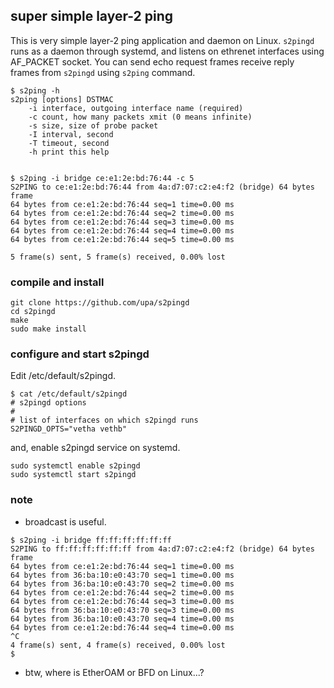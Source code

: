 
## super simple layer-2 ping

This is very simple layer-2 ping application and daemon on
Linux. `s2pingd` runs as a daemon through systemd, and listens on
ethrenet interfaces using AF_PACKET socket. You can send echo request
frames receive reply frames from `s2pingd` using `s2ping` command.

```
$ s2ping -h
s2ping [options] DSTMAC
    -i interface, outgoing interface name (required)
    -c count, how many packets xmit (0 means infinite)
    -s size, size of probe packet
    -I interval, second
    -T timeout, second
    -h print this help


$ s2ping -i bridge ce:e1:2e:bd:76:44 -c 5
S2PING to ce:e1:2e:bd:76:44 from 4a:d7:07:c2:e4:f2 (bridge) 64 bytes frame
64 bytes from ce:e1:2e:bd:76:44 seq=1 time=0.00 ms
64 bytes from ce:e1:2e:bd:76:44 seq=2 time=0.00 ms
64 bytes from ce:e1:2e:bd:76:44 seq=3 time=0.00 ms
64 bytes from ce:e1:2e:bd:76:44 seq=4 time=0.00 ms
64 bytes from ce:e1:2e:bd:76:44 seq=5 time=0.00 ms

5 frame(s) sent, 5 frame(s) received, 0.00% lost
```


### compile and install

```
git clone https://github.com/upa/s2pingd
cd s2pingd
make
sudo make install
```

### configure and start s2pingd

Edit /etc/default/s2pingd.

```
$ cat /etc/default/s2pingd
# s2pingd options
#
# list of interfaces on which s2pingd runs
S2PINGD_OPTS="vetha vethb"
```

and, enable s2pingd service on systemd.

```
sudo systemctl enable s2pingd
sudo systemctl start s2pingd
```

### note

- broadcast is useful.
```
$ s2ping -i bridge ff:ff:ff:ff:ff:ff
S2PING to ff:ff:ff:ff:ff:ff from 4a:d7:07:c2:e4:f2 (bridge) 64 bytes frame
64 bytes from ce:e1:2e:bd:76:44 seq=1 time=0.00 ms
64 bytes from 36:ba:10:e0:43:70 seq=1 time=0.00 ms
64 bytes from 36:ba:10:e0:43:70 seq=2 time=0.00 ms
64 bytes from ce:e1:2e:bd:76:44 seq=2 time=0.00 ms
64 bytes from ce:e1:2e:bd:76:44 seq=3 time=0.00 ms
64 bytes from 36:ba:10:e0:43:70 seq=3 time=0.00 ms
64 bytes from 36:ba:10:e0:43:70 seq=4 time=0.00 ms
64 bytes from ce:e1:2e:bd:76:44 seq=4 time=0.00 ms
^C
4 frame(s) sent, 4 frame(s) received, 0.00% lost
$
```


- btw, where is EtherOAM or BFD on Linux...?